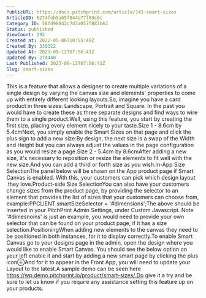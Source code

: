 ```yaml
---
PublicURL: https://docs.pitchprint.com/article/141-smart-sizes
ArticleID: 6274feb5a65f844e77f89c6c
Category ID: 58fd98042c7d3a057f887b63
Status: published
ViewCount: 292
Created at: 2022-05-06T10:55:49Z
Created By: 339322
Updated At: 2023-09-12T07:56:41Z
Updated By: 274440
Last Published: 2023-09-12T07:56:41Z
Slug: smart-sizes
---
```

This is a feature that allows a designer to create multiple variations of a single design by varying the canvas size and elements' properties to come up with entirely different looking layouts.So, imagine you have a card product in three sizes: Landscape, Portrait and Square. In the past you would have to create these as three separate designs and find ways to wire them to a single product.Well, using this feature, you start by creating the first size, placing every element nicely to your taste.Size 1 - 8.6cm by 5.4cmNext, you simply enable the Smart Sizes on that page and click the plus sign to add a new size:By design, the next size is a swap of the Width and Height but you can always adjust the values in the page configuration as you would resize a page.Size 2 - 5.4cm by 8.6cmAfter adding a new size, it's necessary to reposition or resize the elements to fit well with the new size.And you can add a third or forth size as you wish.In-App Size SelectionThe panel below will be shown on the App product page if Smart Canvas is enabled. With this, your customers can pick which design layout  they love.Product-side Size SelectionYou can also have your customers change sizes from the product page, by providing the selector to an element that provides the list of sizes that your customers can choose from, example:PPCLIENT.smartSizeSelector = '#dimensions';The above should be inserted in your PitchPrint Admin Settings, under Custom Javascript. Note '#dimesnoins' is just an example, you would need to provide your own selector that can be found on  your product page, if it has a size selection.PositioningWhen adding new elements to the canvas they need to be positioned in both instances, for it to display correctly.To enable Smart Canvas go to your designs page in the admin, open the design where you would like to enable Smart Canvas. You should see the below option on your left enable it and start by adding a new smart page by clicking the plus icon⊕And for it to appear in the Front App, you will need to update your Layout to the latest.A sample demo can be seen here https://wp.demo.pitchprint.io/product/smart-sizes/.Do give it a try and be sure to let us know if you require any assistance setting this feature up on your products.